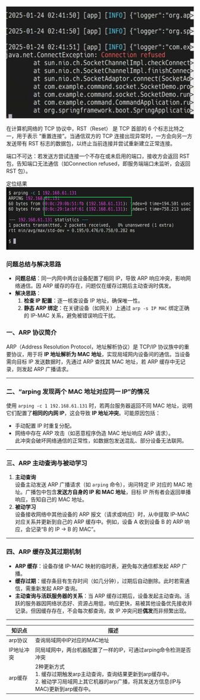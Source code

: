 ![alt text](image-1.png)

在计算机网络的 TCP 协议中，RST（Reset） 是 TCP 首部的 6 个标志比特之一，用于表示 “重置连接”。当通信双方的 TCP 连接出现异常时，一方会向另一方发送带有 RST 标志的数据包，以终止当前连接并尝试重新建立正常连接。

端口不可达：若发送方尝试连接一个不存在或未启用的端口，接收方会返回 RST 包，告知端口无法通信（如Connection refused，即服务端端口未监听，会返回 RST 包）。

定位结果
![alt text](image-2.png)


### 问题总结与解决思路  
- **问题总结**：同一内网中两台设备配置了相同 IP，导致 ARP 响应冲突，影响网络通信。因 ARP 缓存的存在，问题仅在缓存过期后主动查询时偶发。  
- **解决思路**：  
  1. **检查 IP 配置**：逐一核查设备 IP 地址，确保唯一性。  
  2. **静态 ARP 绑定**：在关键设备（如网关）上通过 `arp -s IP MAC` 绑定正确的 IP-MAC 关系，避免被错误响应干扰。   



### 一、ARP 协议简介  
ARP（Address Resolution Protocol，地址解析协议）是 TCP/IP 协议族中的重要协议，用于将 **IP 地址解析为 MAC 地址**，实现局域网内设备间的通信。当设备需向目标 IP 发送数据时，先通过 ARP 查找其 MAC 地址，若 ARP 缓存中无记录，则发起 ARP 广播请求。  

---

### 二、“arping 发现两个 MAC 地址对应同一 IP”的情况  
使用 `arping -c 1 192.168.61.131` 时，若两台服务器返回不同 MAC 地址，说明它们配置了**相同的内网 IP**，这会导致 **IP 地址冲突**。可能原因包括：  
- 手动配置 IP 时重复分配。  
- 网络中存在 ARP 攻击（如恶意程序伪造 MAC 地址响应 ARP 请求）。  
此冲突会破坏网络通信的正常性，如数据包发送混乱、部分设备无法联网。  

---

### 三、ARP 主动查询与被动学习  
1. **主动查询**  
   设备主动发送 ARP 广播请求（如 `arping` 命令），询问特定 IP 对应的 MAC 地址。广播包中包含**发送方自身的 IP 和 MAC 地址**，目标 IP 所有者会返回单播响应，告知自己的 MAC 地址。  
2. **被动学习**  
   设备接收网络中其他设备的 ARP 报文（请求或响应）时，从中提取 IP-MAC 对应关系并更新到自己的 ARP 缓存中。例如，设备 A 收到设备 B 的 ARP 响应，会记录“B 的 IP → B 的 MAC”。  

---

### 四、ARP 缓存及其过期机制  
- **ARP 缓存**：设备存储 IP-MAC 映射的临时表，避免每次通信都发起 ARP 广播。  
- **缓存过期**：缓存条目有生存时间（如几分钟），过期后自动删除。此时若需通信，需重新发起 ARP 查询。  
- **主动查询与活跃服务器的关系**：当 ARP 缓存过期后，设备发起主动查询。活跃的服务器因网络状态好、资源占用低，响应更快，易被其他设备优先接收并记录。但因缓存存在，不会每次都查询，故 IP 冲突问题**偶发**而非频繁出现。  

---



| 知识点 | 描述 |
| ---- | ---- |
| arp协议 | 查询局域网中IP对应的MAC地址 |
| IP地址冲突 | 同局域网中，两台机器配置了一样的IP，可通过arping命令检测是否冲突 |
| arp缓存 | 2种更新方式<br>1. 缓存过期触发arp主动查询，查询结果更新到arp缓存中。<br>2. 被动学习局域网上其它机器的arp广播，将其发送方信息(IP与MAC)更新到arp缓存中。 | 
